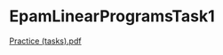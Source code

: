 # EpamLinearProgramsTask1
[Practice (tasks).pdf](https://github.com/AkylichAndrei/EpamLinearProgramsTask1/files/8647159/Practice.tasks.pdf)
